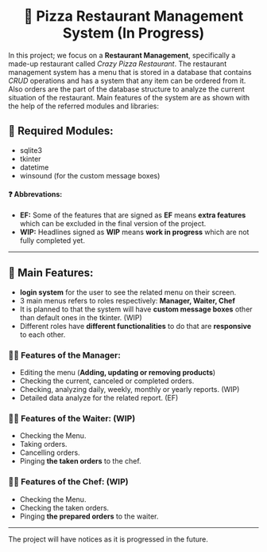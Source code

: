 <!-- Main Headline Here... -->
<h1 align='center'> 🍕 Pizza Restaurant Management System (In Progress) </h1>

In this project; we focus on a **Restaurant Management**, specifically a made-up restaurant called *Crazy Pizza Restaurant*. The restaurant management system has a menu that is stored in a database that contains *CRUD* operations and has a system that any item can be ordered from it. Also orders are the part of the database structure to analyze the current situation of the restaurant. Main features of the system are as shown with the help of the referred modules and libraries:

## 📌 Required Modules:
* sqlite3
* tkinter
* datetime
* winsound (for the custom message boxes)

#### ❓ Abbrevations: 
* **EF:** Some of the features that are signed as **EF** means **extra features** which can be excluded in the final version of the project.
* **WIP:** Headlines signed as **WIP** means **work in progress** which are not fully completed yet.

<hr>

## 📌 Main Features:
* **login system** for the user to see the related menu on their screen.
* 3 main menus refers to roles respectively: **Manager, Waiter, Chef**
* It is planned to that the system will have **custom message boxes** other than default ones in the tkinter. (WIP)
* Different roles have **different functionalities** to do that are **responsive** to each other.

### 👩‍💼 Features of the Manager:
* Editing the menu (**Adding, updating or removing products**)
* Checking the current, canceled or completed orders.
* Checking, analyzing daily, weekly, monthly or yearly reports. (WIP)
* Detailed data analyze for the related report. (EF)

### 🤵‍♀️ Features of the Waiter: (WIP)
* Checking the Menu.
* Taking orders.
* Cancelling orders.
* Pinging **the taken orders** to the chef.

### 👩‍🍳 Features of the Chef: (WIP)
* Checking the Menu.
* Checking the taken orders.
* Pinging **the prepared orders** to the waiter.

<hr>

The project will have notices as it is progressed in the future.
